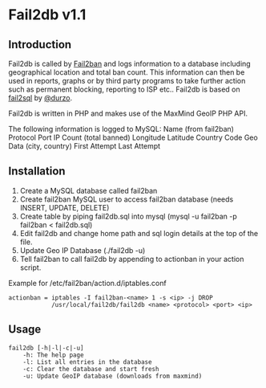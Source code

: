 
# Fail2db v1.1
## Introduction
Fail2db is called by [Fail2ban](https://github.com/fail2ban/fail2ban) and logs information to a database including geographical location and total ban count.
This information can then be used in reports, graphs or by third party programs to take further action such as permanent blocking, reporting to ISP etc.. Fail2db is based on [fail2sql](https://github.com/durzo/fail2sql) by [@durzo](https://github.com/durzo).

Fail2db is written in PHP and makes use of the MaxMind GeoIP PHP API.

The following information is logged to MySQL:
Name (from fail2ban)
Protocol
Port
IP
Count (total banned)
Longitude
Latitude
Country Code
Geo Data (city, country)
First Attempt
Last Attempt

## Installation

1. Create a MySQL database called fail2ban
2. Create fail2ban MySQL user to access fail2ban database (needs INSERT, UPDATE, DELETE)
3. Create table by piping fail2db.sql into mysql (mysql -u fail2ban -p fail2ban < fail2db.sql)
4. Edit fail2db and change home path and sql login details at the top of the file.
5. Update Geo IP Database (./fail2db -u)
6. Tell fail2ban to call fail2db by appending to actionban in your action script.

Example for /etc/fail2ban/action.d/iptables.conf

```
actionban = iptables -I fail2ban-<name> 1 -s <ip> -j DROP
            /usr/local/fail2db/fail2db <name> <protocol> <port> <ip>
```

## Usage

```
fail2db [-h|-l|-c|-u]
	-h: The help page
	-l: List all entries in the database
	-c: Clear the database and start fresh
	-u: Update GeoIP database (downloads from maxmind)
```
